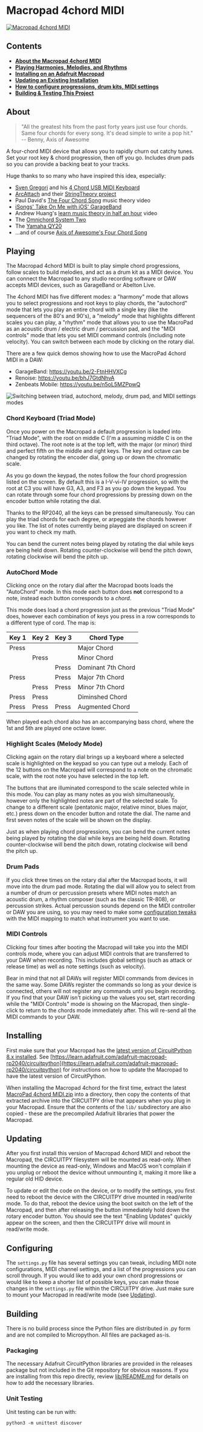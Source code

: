 # Macropad 4chord MIDI

[![Macropad 4chord MIDI](https://github.com/deckerego/Macropad_4chord_MIDI/actions/workflows/pullrequest-unittest.yml/badge.svg)](https://github.com/deckerego/Macropad_4chord_MIDI/actions/workflows/pullrequest-unittest.yml)

## Contents

* **[About the Macropad 4chord MIDI](#about)**
* **[Playing Harmonies, Melodies, and Rhythms](#playing)**
* **[Installing on an Adafruit Macropad](#installing)**
* **[Updating an Existing Installation](#updating)**
* **[How to configure progressions, drum kits, MIDI settings](#configuring)**
* **[Building & Testing This Project](#building)**

## About

> "All the greatest hits from the past forty years just use four chords. Same four chords for every song. It's dead simple to write a pop hit."
 -- Benny, Axis of Awesome

A four-chord MIDI device that allows you to rapidly churn out catchy tunes.
Set your root key & chord progression, then off you go. Includes drum pads
so you can provide a backing beat to your tracks.

Huge thanks to so many who have inspired this idea, especially:
- [Sven Gregori](https://github.com/sgreg) and his
[4 Chord USB MIDI Keyboard](https://hackaday.io/project/26078-4chord-midi)
- [ArcAttach](https://youtu.be/d2OsF86fcKQ) and their
[StringTheory project](https://arcattack.com/stringtheory/)
- Paul David's [The Four Chord Song](https://youtu.be/6U8-Y7DEzOE) music theory video
- [iSongs' Take On Me with iOS' GarageBand](https://youtu.be/U3aiBukp_E4)
- Andrew Huang's [learn music theory in half an hour](https://youtu.be/rgaTLrZGlk0) video
- The [Omnichord System Two](http://www.suzukimusic.co.uk/omnichord-heaven/models/om36-84.html)
- The [Yamaha QY20](https://soundprogramming.net/sequencers/yamaha/yamaha-qy20/)
- ...and of course [Axis of Awesome's Four Chord Song](https://youtu.be/5pidokakU4I)


## Playing

The Macropad 4chord MIDI is built to play simple chord progressions, follow scales to build
melodies, and act as a drum kit as a MIDI device. You can connect the Macropad to any studio 
recording software or DAW accepts MIDI devices, such as GarageBand or Abelton Live.

The 4chord MIDI has five different modes: a "harmony" mode that allows you to select 
progressions and root keys to play chords, the "autochord" mode that lets you play an
entire chord with a single key (like the sequencers of the 80's and 90's), a "melody" 
mode that highlights different scales you can play, a "rhythm" mode that
allows you to use the MacroPad as an acoustic drum / electric drum /
percussion pad, and the "MIDI controls" mode that lets you set MIDI command
controls (including note velocity). You can switch between each mode by
clicking on the rotary dial.

There are a few quick demos showing how to use the MacroPad 4chord MIDI in a DAW:
* GarageBand: https://youtu.be/2-FtnHHVXCg
* Renoise: https://youtu.be/bhJ7GtdNhvA
* Zenbeats Mobile: https://youtu.be/n5oL5MZPpwQ

![Switching between triad, autochord, melody, drum pad, and MIDI settings modes](./docs/images/modes.gif)

### Chord Keyboard (Triad Mode)

Once you power on the Macropad a default progression is loaded into "Triad Mode", 
with the root on middle C (I'm a assuming middle C is on the third octave). 
The root note is at the top left, with the major (or minor) third and 
perfect fifth on the middle and right keys. The key and octave can be changed 
by rotating the encoder dial, going up or down the chromatic scale.

As you go down the keypad, the notes follow the four chord progression listed
on the screen. By default this is a I-V-vi-IV progression, so with the root
at C3 you will have G3, A3, and F3 as you go down the keypad. You can rotate
through some four chord progressions by pressing down on the encoder button
while rotating the dial.

Thanks to the RP2040, all the keys can be pressed simultaneously. You can
play the triad chords for each degree, or arpeggiate the chords however
you like. The list of notes currently being played are displayed on screen
if you want to check my math.

You can bend the current notes being played by rotating the dial while keys
are being held down. Rotating counter-clockwise will bend the pitch down,
rotating clockwise will bend the pitch up.

### AutoChord Mode

Clicking once on the rotary dial after the Macropad boots loads the
"AutoChord" mode. In this mode each button does **not** correspond to
a note, instead each button corresponds to a _chord_.

This mode does load a chord progression just as the previous "Triad Mode"
does, however each combination of keys you press in a row corresponds to a
different type of cord. The map is:

| Key 1 | Key 2 | Key 3 | Chord Type         |
|-------|-------|-------|--------------------|
| Press |       |       | Major Chord        |
|       | Press |       | Minor Chord        |
|       |       | Press | Dominant 7th Chord |
| Press |       | Press | Major 7th Chord    |
|       | Press | Press | Minor 7th Chord    |
| Press | Press |       | Diminshed Chord    |
| Press | Press | Press | Augmented Chord    |

When played each chord also has an accompanying bass chord, where the 1st
and 5th are played one octave lower.

### Highlight Scales (Melody Mode)

Clicking again on the rotary dial brings up a keyboard where a selected
scale is highlighted on the keypad so you can type out a melody.
Each of the 12 buttons on the Macropad will correspond to a note on the 
chromatic scale, with the root note you have selected in the top left. 

The buttons that are illuminated correspond to the scale selected while
in this mode. You can play as many notes as you wish simultaneously,
however only the highlighted notes are part of the selected scale.
To change to a different scale (pentatonic major, relative minor, 
blues major, etc.) press down on the encoder button and rotate the dial.
The name and first seven notes of the scale will be shown on the display.

Just as when playing chord progressions, you can bend the current notes 
being played by rotating the dial while keys are being held down. 
Rotating counter-clockwise will bend the pitch down, rotating clockwise 
will bend the pitch up.

### Drum Pads

If you click three times on the rotary dial after the Macropad boots, it will move
into the drum pad mode. Rotating the dial will allow you to select from
a number of drum or percussion presets where MIDI notes match an acoustic drum,
a rhythm composer (such as the classic TR-808), or percussion strikes.
Actual percussion sounds depend on the MIDI controller or DAW you are using,
so you may need to make some [configuration tweaks](#configuring)
with the MIDI mapping to match what instrument you want to use.

### MIDI Controls

Clicking four times after booting the Macropad will take you into the MIDI controls
mode, where you can adjust MIDI controls that are transferred to your DAW
when recording. This includes global settings (such as attack or release time)
as well as note settings (such as velocity).

Bear in mind that not all DAWs will register MIDI commands from devices in the
same way. Some DAWs register the commands so long as your device is connected,
others will not register any commands until you begin recording. If you find
that your DAW isn't picking up the values you set, start recording while the
"MIDI Controls" mode is showing on the Macropad, then single-click to return
to the chords mode immediately after. This will re-send all the MIDI commands
to your DAW.


## Installing

First make sure that your Macropad has the
[latest version of CircuitPython 8.x installed](https://circuitpython.org/board/adafruit_macropad_rp2040/).
See [https://learn.adafruit.com/adafruit-macropad-rp2040/circuitpython](https://learn.adafruit.com/adafruit-macropad-rp2040/circuitpython)
for instructions on how to update the Macropad to have the latest version of
CircuitPython.

When installing the Macropad 4chord for the first time, extract the latest
[MacroPad 4chord MIDI.zip](https://github.com/deckerego/Macropad_4chord_MIDI/releases/latest)
into a directory, then copy the contents of that extracted archive
into the CIRCUITPY drive that appears when you plug in your Macropad.
Ensure that the contents of the `lib/` subdirectory are also copied - these are
the precompiled Adafruit libraries that power the Macropad.


## Updating

After you first install this version of Macropad 4chord MIDI and reboot the Macropad,
the CIRCUITPY filesystem will be mounted as read-only. When mounting the device
as read-only, Windows and MacOS won't complain if you unplug or reboot the device
without unmounting it, making it more like a regular old HID device.

To update or edit the code on the device, or to modify the settings, you first
need to reboot the device with the CIRCUITPY drive mounted in read/write mode.
To do that, reboot the device using the boot switch on the left of the
Macropad, and then after releasing the button immediately hold down the
rotary encoder button. You should see the text "Enabling Updates" quickly
appear on the screen, and then the CIRCUITPY drive will mount in read/write mode.


## Configuring

The `settings.py` file has several settings you can tweak, including
MIDI note configurations, MIDI channel settings, and a list of the progressions 
you can scroll through. If you would like to add your own chord progressions or 
would like to keep a shorter list of possible keys, you can make those changes 
in the `settings.py` file within the CIRCUITPY drive. Just make sure to mount 
your Macropad in read/write mode (see [Updating](#updating)).


## Building

There is no build process since the Python files are distributed in
.py form and are not compiled to Micropython. All files are packaged as-is.

### Packaging

The necessary Adafruit CircuitPython libraries are provided in the
releases package but not included in the Git repository for obvious reasons.
If you are installing from this repo directly, review
[lib/README.md](./lib/README.md) for details on how to add the
necessary libraries.

### Unit Testing

Unit testing can be run with:

    python3 -m unittest discover
